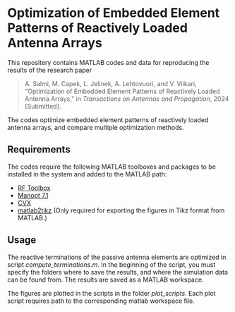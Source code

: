 # Optimization of Embedded Element Patterns of Reactively Loaded Antenna Arrays

This repositery contains MATLAB codes and data for reproducing the results of the research paper 

> A. Salmi, M. Capek, L. Jelinek, A. Lehtovuori, and V. Viikari, "Optimization of Embedded Element Patterns of Reactively Loaded Antenna Arrays," in *Transactions on Antennas and Propagation*, 2024 [Submitted].

The codes optimize embedded element patterns of reactively loaded antenna arrays, and compare multiple optimization methods.

## Requirements
The codes require the following MATLAB toolboxes and packages to be installed in the system and added to the MATLAB path:
- [RF Toolbox](https://se.mathworks.com/products/rftoolbox.html)
- [Manopt 7.1](https://www.manopt.org/downloads.html)
- [CVX](https://cvxr.com/cvx/download/)
- [matlab2tikz](https://se.mathworks.com/matlabcentral/fileexchange/22022-matlab2tikz-matlab2tikz) (Only required for exporting the figures in Tikz format from MATLAB.)

## Usage
The reactive terminations of the passive antenna elements are optimized in script *compute_terminations.m*. In the beginning of the script, you must specify the folders where to save the results, and where the simulation data can be found from. The results are saved as a MATLAB workspace.

The figures are plotted in the scripts in the folder *plot_scripts*. Each plot script requires path to the corresponding matlab workspace file.